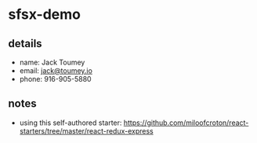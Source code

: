 # sfsx-demo

## details

- name: Jack Toumey
- email: jack@toumey.io
- phone: 916-905-5880

## notes

- using this self-authored starter: https://github.com/miloofcroton/react-starters/tree/master/react-redux-express
